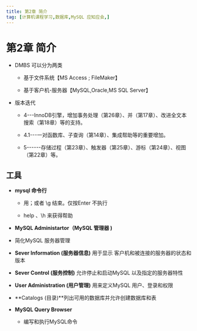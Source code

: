 ```yaml
---
title: 第2章 简介
tag: [计算机课程学习,数据库,MySQL 应知应会,]
---
```

# 第2章 简介

-   DMBS 可以分为两类

    -   基于文件系统【MS Access ; FileMaker】

    -   基于客户机-服务器【MySQL,Oracle,MS SQL Server】

-   版本迭代

    -   4---InnoDB引擎，增加事务处理（第26章）、并（第17章）、改进全文本搜索（第18章）等的支持。

    -   4.1---一对函数库、子查询（第14章）、集成帮助等的重要增加。

    -   5------存储过程（第23章）、触发器（第25章）、游标（第24章）、视图（第22章）等。

## **工具**
*  **mysql 命令行**

    -   用；或者 \\g 结束。仅按Enter 不执行

    -   help 、\\h 来获得帮助

*  **MySQL Administartor（MySQL 管理器 )**
-   简化MySQL 服务器管理
    
-   **Sever Information (服务器信息)** 用于显示 客户机和被连接的服务器的状态和版本
    
-   **Sever Control (服务控制)** 允许停止和启动MySQL 以及指定的服务器特性
    
-   **User Administration (用户管理)** 用来定义MySQL 用户、登录和权限
    
-   **Catalogs (目录)**列出可用的数据库并允许创建数据库和表
    
* **MySQL Query Browser**

    -   编写和执行MySQL命令